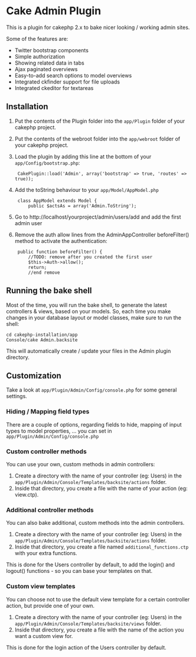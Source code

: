 # Cake Admin Plugin

This is a plugin for cakephp 2.x to bake nicer looking / working admin sites.

Some of the features are:

*	Twitter bootstrap components
*	Simple authorization
*	Showing related data in tabs
*	Ajax paginated overviews
*	Easy-to-add search options to model overviews
*	Integrated ckfinder support for file uploads
*	Integrated ckeditor for textareas

## Installation

1. Put the contents of the Plugin folder into the `app/Plugin` folder of your cakephp project.
2. Put the contents of the webroot folder into the `app/webroot` folder of your cakephp project.
3. Load the plugin by adding this line at the bottom of your `app/Config/bootstrap.php`:
    
    	CakePlugin::load('Admin', array('bootstrap' => true, 'routes' => true));

4. Add the toString behaviour to your `app/Model/AppModel.php`

		class AppModel extends Model {
			public $actsAs = array('Admin.ToString');

5. Go to http://localhost/yourproject/admin/users/add and add the first admin user
6. Remove the auth allow lines from the AdminAppController beforeFilter() method to activate the authentication:

		public function beforeFilter() {
        	//TODO: remove after you created the first user
        	$this->Auth->allow();
        	return;
            //end remove


## Running the bake shell

Most of the time, you will run the bake shell, to generate the latest controllers & views, based on your models. So, each time you make changes in your database layout or model classes, make sure to run the shell:

	cd cakephp-installation/app
	Console/cake Admin.backsite
	
This will automatically create / update your files in the Admin plugin directory.

## Customization

Take a look at `app/Plugin/Admin/Config/console.php` for some general settings.

### Hiding / Mapping field types

There are a couple of options, regarding fields to hide, mapping of input types to model properties, … you can set in `app/Plugin/Admin/Config/console.php`

### Custom controller methods

You can use your own, custom methods in admin controllers:

1. Create a directory with the name of your controller (eg: Users) in the `app/Plugin/Admin/Console/Templates/backsite/actions` folder.
2. Inside that directory, you create a file with the name of your action (eg: view.ctp). 

### Additional controller methods

You can also bake additional, custom methods into the admin controllers.

1. Create a directory with the name of your controller (eg: Users) in the `app/Plugin/Admin/Console/Templates/backsite/actions` folder.
2. Inside that directory, you create a file named `additional_functions.ctp` with your extra functions. 

This is done for the Users controller by default, to add the login() and logout() functions - so you can base your templates on that.

### Custom view templates

You can choose not to use the default view template for a certain controller action, but provide one of your own. 

1. Create a directory with the name of your controller (eg: Users) in the `app/Plugin/Admin/Console/Templates/backsite/views` folder.
2. Inside that directory, you create a file with the name of the action you want a custom view for.

This is done for the login action of the Users controller by default.